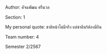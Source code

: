 Author: คัจฉพัฒน ศรีนวล

Section: 1

My personal quote: ชาติหน้าไม่มีจริง แต่ชาตินร้ต้องมีกิน

Team number: 4

Semester 2/2567